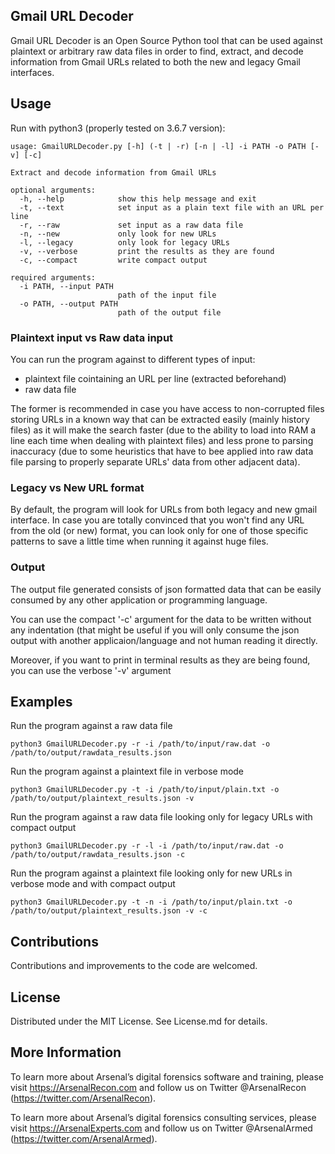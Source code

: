 ## Gmail URL Decoder

Gmail URL Decoder is an Open Source Python tool that can be used against plaintext or arbitrary raw data files in order to find, extract, and decode information from Gmail URLs related to both the new and legacy Gmail interfaces.

## Usage
Run with python3 (properly tested on 3.6.7 version):
```
usage: GmailURLDecoder.py [-h] (-t | -r) [-n | -l] -i PATH -o PATH [-v] [-c]

Extract and decode information from Gmail URLs

optional arguments:
  -h, --help            show this help message and exit
  -t, --text            set input as a plain text file with an URL per line
  -r, --raw             set input as a raw data file
  -n, --new             only look for new URLs
  -l, --legacy          only look for legacy URLs
  -v, --verbose         print the results as they are found
  -c, --compact         write compact output

required arguments:
  -i PATH, --input PATH
                        path of the input file
  -o PATH, --output PATH
                        path of the output file
```

### Plaintext input vs Raw data input
You can run the program against to different types of input:
- plaintext file cointaining an URL per line (extracted beforehand)
- raw data file

The former is recommended in case you have access to non-corrupted files storing URLs in a known way that can be extracted easily (mainly history files) as it will make the search faster (due to the ability to load into RAM a line each time when dealing with plaintext files) and less prone to parsing inaccuracy (due to some heuristics that have to bee applied into raw data file parsing to properly separate URLs' data from other adjacent data).

### Legacy vs New URL format
By default, the program will look for URLs from both legacy and new gmail interface. In case you are totally convinced that you won't find any URL from the old (or new) format, you can look only for one of those specific patterns to save a little time when running it against huge files.

### Output
The output file generated consists of json formatted data that can be easily consumed by any other application or programming language.

You can use the compact '-c' argument for the data to be written without any indentation (that might be useful if you will only consume the json output with another applicaion/language and not human reading it directly.

Moreover, if you want to print in terminal results as they are being found, you can use the verbose '-v' argument


## Examples
Run the program against a raw data file
```
python3 GmailURLDecoder.py -r -i /path/to/input/raw.dat -o /path/to/output/rawdata_results.json
```
Run the program against a plaintext file in verbose mode
```
python3 GmailURLDecoder.py -t -i /path/to/input/plain.txt -o /path/to/output/plaintext_results.json -v
```
Run the program against a raw data file looking only for legacy URLs with compact output
```
python3 GmailURLDecoder.py -r -l -i /path/to/input/raw.dat -o /path/to/output/rawdata_results.json -c
```
Run the program against a plaintext file looking only for new URLs in verbose mode and with compact output
```
python3 GmailURLDecoder.py -t -n -i /path/to/input/plain.txt -o /path/to/output/plaintext_results.json -v -c
```

## Contributions
Contributions and improvements to the code are welcomed.

## License
Distributed under the MIT License. See License.md for details.

## More Information

To learn more about Arsenal’s digital forensics software and training, please visit https://ArsenalRecon.com and follow us on Twitter @ArsenalRecon (https://twitter.com/ArsenalRecon).

To learn more about Arsenal’s digital forensics consulting services, please visit https://ArsenalExperts.com and follow us on Twitter @ArsenalArmed (https://twitter.com/ArsenalArmed).

